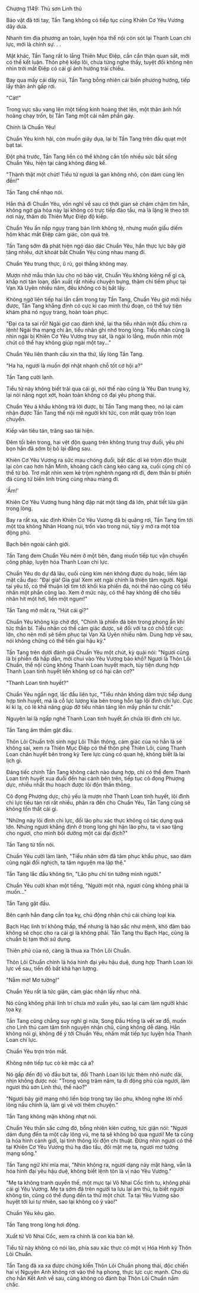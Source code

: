 




Chương 1149: Thủ sơn Linh thú


Bảo vật đã tới tay, Tần Tang không có tiếp tục cùng Khiên Cơ Yêu Vương dây dưa.

Nhanh tìm địa phương an toàn, luyện hóa thể nội còn sót lại Thanh Loan chi lực, mới là chính sự. . .

Mặt khác, Tần Tang rất lo lắng Thiên Mục Điệp, cần cẩn thận quan sát, mới có thể kết luận. Thôn phệ kiếp lôi, chưa từng nghe thấy, tuyệt đối không nên nhìn trời mắt Điệp có cái gì ảnh hướng trái chiều.

Bay qua mấy cái dãy núi, Tần Tang bỗng nhiên cải biến phương hướng, tiếp lấy thân ảnh gấp rơi.

"Cát!"

Trong vực sâu vang lên một tiếng kinh hoảng thét lên, một thân ảnh hốt hoảng chạy trốn, bị Tần Tang một cái nắm phần gáy.

Chính là Chuẩn Yêu!

Chuẩn Yêu kinh hãi, còn muốn giãy dụa, lại bị Tần Tang trên đầu quạt một bạt tai.

Đột phá trước, Tần Tang liền có thể không cần tốn nhiều sức bắt sống Chuẩn Yêu, hiện tại càng không đáng kể.

"Thành thật một chút! Tiểu tử ngươi lá gan không nhỏ, còn dám cùng lên đến!"

Tần Tang chế nhạo nói.

Hắn thả đi Chuẩn Yêu, vốn nghĩ về sau có thời gian sẽ chậm chậm tìm hắn, không ngờ gia hỏa này lại không có trực tiếp đào tẩu, mà là lặng lẽ theo tới nơi này, thăm dò Thiên Mục Điệp độ kiếp.

Chuẩn Yêu ẩn nấp ngụy trang bản lĩnh không tệ, nhưng muốn giấu diếm hôm khác mắt Điệp cảm giác, còn quá trẻ.

Tần Tang sớm đã phát hiện ngó dáo dác Chuẩn Yêu, hắn thực lực bây giờ tăng nhiều, dứt khoát bắt Chuẩn Yêu cùng nhau mang đi.

Chuẩn Yêu trung thực, ủ rũ, gọi thẳng không may.

Mượn nhờ mẫu thân lưu cho nó bảo vật, Chuẩn Yêu không kiêng nể gì cả, khắp nơi tán loạn, dẫn xuất rất nhiều chuyện bưng, thậm chí tiềm phục tại Vạn Xà Uyên nhiều năm, đều không có bị bắt lấy.

Không ngờ liên tiếp hai lần cắm trong tay Tần Tang, Chuẩn Yêu giờ mới hiểu được, Tần Tang khẳng định có cực kì cao minh thủ đoạn, có thể tuỳ tiện khám phá nó ngụy trang, hoàn toàn phục.

"Đại ca ta sai rồi! Ngài giơ cao đánh khẽ, lại tha tiểu nhân một đầu chim ra lệnh! Ngài tha mạng chi ân, tiểu nhân ghi nhớ trong lòng. Tiểu nhân cũng là nhìn ngài bị Khiên Cơ Yêu Vương truy sát, là ngài lo lắng, muốn nhìn một chút có thể hay không giúp ngài một tay..."

Chuẩn Yêu liên thanh cầu xin tha thứ, lấy lòng Tần Tang.

"Ha ha, ngươi là muốn đợi nhặt nhạnh chỗ tốt cơ hội a?"

Tần Tang cười lạnh.

Tiểu tử này không biết trải qua cái gì, nói thế nào cũng là Yêu Đan trung kỳ, lại nói năng ngọt xớt, hoàn toàn không có đại yêu phong thái.

Chuẩn Yêu á khẩu không trả lời được, bị Tần Tang mang theo, nó lại cảm nhận được Tần Tang thể nội mê người khí tức, con mắt quay tròn loạn chuyển.

Kiếp vân tiêu tán, trăng sao tái hiện.

Đêm tối bên trong, hai vệt độn quang trên không trung truy đuổi, yêu phi bọn hắn đã sớm bị bỏ lại đằng sau.

Khiên Cơ Yêu Vương ra sức mau chóng đuổi, bất đắc dĩ kẻ trộm độn thuật lại còn cao hơn hắn Minh, khoảng cách càng kéo càng xa, cuối cùng chỉ có thể từ bỏ. Trơ mắt nhìn xem kẻ trộm nghênh ngang rời đi, đem thần bí phiến đá cùng tứ biến linh trùng cùng nhau mang đi.

'Ầm!'

Khiên Cơ Yêu Vương hung hăng đập nát một tảng đá lớn, phát tiết lửa giận trong lòng.

Bay ra rất xa, xác định Khiên Cơ Yêu Vương đã bị quăng rơi, Tần Tang tìm tới một tòa không Nhân Hoang núi, trốn vào trong núi, tùy ý mở ra một tòa động phủ.

Bạch bên ngoài cảnh giới.

Tần Tang đem Chuẩn Yêu ném ở một bên, đang muốn tiếp tục vận chuyển công pháp, luyện hóa Thanh Loan chi lực.

Chuẩn Yêu do dự đã lâu, cuối cùng kìm nén không được dụ hoặc, liếm láp mặt cầu đạo: "Đại gia! Gia gia! Xem xét ngài chính là thiện tâm người. Ngài tại yêu tổ, có thể thuận lợi tìm tới khối kia phiến đá, nói thế nào cũng có tiểu nhân một phần công lao. Xem ở mức này, có thể hay không để cho tiểu nhân hít một hơi, liền một ngụm!"

Tần Tang mở mắt ra, "Hút cái gì?"

Chuẩn Yêu không kịp chờ đợi, "Chính là phiến đá bên trong phong ấn khí tức thần bí. Tiểu nhân có thể cảm giác được, sẽ đối với ta có chỗ tốt cực lớn, cho nên mới sẽ tiềm phục tại Vạn Xà Uyên nhiều năm. Dung hợp về sau, nói không chừng có thể tiến giai hậu kỳ."

Tần Tang trên dưới đánh giá Chuẩn Yêu một chút, kỳ quái nói: "Ngươi cũng là bị phiến đá hấp dẫn, mới chui vào Yêu Vương bảo khố? Ngươi là Thôn Lôi Chuẩn, thể nội cũng không Thanh Loan huyết mạch, tùy tiện dung hợp Thanh Loan tinh huyết liền không sợ có hại căn cơ?"

"Thanh Loan tinh huyết?"

Chuẩn Yêu ngẩn ngơ, lắc đầu liên tục, "Tiểu nhân không dám trực tiếp dung hợp tinh huyết, mà là cỗ lực lượng kia bên trong hỗn tạp lôi đình chi lực. Cực kì kì lạ, có lẽ khả năng giúp đỡ tiểu nhân tăng lên mấy phần tư chất."

Nguyên lai là ngấp nghé Thanh Loan tinh huyết ẩn chứa lôi đình chi lực.

Tần Tang âm thầm gật đầu.

Thôn Lôi Chuẩn trời sinh ngự Lôi Thần thông, cảm giác của nó hẳn là sẽ không sai, xem ra Thiên Mục Điệp có thể thôn phệ Thiên Lôi, cùng Thanh Loan chân huyết bên trong kỳ Tere lực cũng có quan hệ, không biết là lai lịch gì.

Đáng tiếc chính Tần Tang không cách nào dung hợp, chỉ có thể đem Thanh Loan tinh huyết xua đuổi đến hai cánh bên trên, tiếp tục cô đọng Phượng dực, nhiều nhất thu hoạch được lôi độn thần thông.

Cô đọng Phượng dực, chủ yếu là mượn nhờ Thanh Loan tinh huyết, lôi đình chi lực tiêu tán rơi rất nhiều, phân ra đến cho Chuẩn Yêu, Tần Tang cũng sẽ không tổn thất cái gì.

"Những này lôi đình chi lực, đối lão phu xác thực không có tác dụng quá lớn. Nhưng ngươi khẳng định ở trong lòng ghi hận lão phu, ta vì sao tặng cho ngươi, cho mình bồi dưỡng một cái đại địch?"

Tần Tang từ tốn nói.

Chuẩn Yêu cười làm lành, "Tiểu nhân sớm đã tâm phục khẩu phục, sao dám cùng ngài đối nghịch, ta tâm nguyện ma lập thệ."

Tần Tang lắc đầu không tin, "Lão phu chỉ tin tưởng mình người."

Chuẩn Yêu cười khan một tiếng, "Người một nhà, ngươi cũng không phải là muốn..."

Tần Tang gật đầu.

Bên cạnh hắn đang cần tọa kỵ, chủ động nhận chủ cái chủng loại kia.

Bạch Hạc linh trí không thấp, thế nhưng là háo sắc như mệnh, khó đảm bảo không sẽ chọc cho ra cái gì là không phải. Tần Tang thu Bạch Hạc, cũng là chuẩn bị tạm thời sử dụng.

Thiên phú của nó, càng là thua xa Thôn Lôi Chuẩn.

Thôn Lôi Chuẩn chính là hóa hình đại yêu hậu duệ, dung hợp Thanh Loan lôi lực về sau, tiền đồ bất khả hạn lượng.

"Nằm mơ! Mơ tưởng!"

Chuẩn Yêu rất là tức giận, cảm giác nhận lấy nhục nhã.

Nó cũng không phải linh trí chưa mở xuẩn yêu, sao lại cam làm người khác tọa kỵ.

Tần Tang cũng chẳng suy nghĩ gì nữa, Song Đầu Hống là vết xe đổ, muốn cho Linh thú cam tâm tình nguyện nhận chủ, cũng không dễ dàng. Hắn không nói gì, không để ý tới Chuẩn Yêu, nhắm mắt tiếp tục luyện hóa Thanh Loan chi lực.

Chuẩn Yêu trợn tròn mắt.

Không nên tiếp tục cò kè mặc cả a?

Nó gấp đến độ vò đầu bứt tai, đối Thanh Loan lôi lực thèm nhỏ nước dãi, nhịn không được nói: "Trong vòng trăm năm, ta đi động phủ của ngươi, làm ngươi thủ sơn Linh thú, thế nào?"

"Ngươi bây giờ mạng nhỏ liền bóp trong tay lão phu, không nghe lời nhổ lông nấu chính là, làm gì vẽ vời thêm chuyện."

Tần Tang không mặn không nhạt nói.

Chuẩn Yêu thần sắc cứng đờ, bỗng nhiên kiên cường, tức giận nói: "Ngươi dám đụng đến ta một cây lông vũ, mẹ ta sẽ không bỏ qua ngươi! Mẹ ta cũng là hóa hình cảnh giới, lại tinh thông lôi độn chi thuật. Đừng nhìn ngươi có thể tại Khiên Cơ Yêu Vương thủ hạ đào tẩu, đối mặt mẹ ta, ngươi mơ tưởng mạng sống."

Tần Tang ngữ khí mỉa mai, "Nhìn không ra, ngươi dạng này mặt hàng, vẫn là hóa hình đại yêu hậu duệ, không biết lệnh tôn là vị nào Yêu Vương."

"Mẹ ta không tranh quyền thế, một mực tại Vô Nhai Cốc tĩnh tu, không phải cái gì Yêu Vương. Mẹ ta sớm đã trên người ta lưu lại ám thủ, ta biết ngươi không tin, cũng có thể đụng đến ta thử một chút. Ta tại Yêu Vương sào huyệt tới lui tự nhiên, sao lại không có ỷ vào!"

Chuẩn Yêu kêu gào.

Tần Tang trong lòng hơi động.

Xuất từ Vô Nhai Cốc, xem ra chính là con kia bàn kê.

Tiểu tử này không có nói láo, phía sau xác thực có một vị Hóa Hình kỳ Thôn Lôi Chuẩn.

Tần Tang đã xa xa được chứng kiến Thôn Lôi Chuẩn phong thái, độc chiến hai vị Nguyên Anh không rơi vào thế hạ phong, thực lực cực mạnh. Cho dù cho hắn Kết Anh về sau, cũng không có đánh bại Thôn Lôi Chuẩn nắm chắc.




